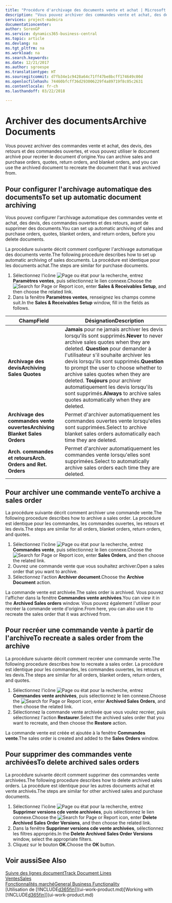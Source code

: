 ```yaml
---
title: "Procédure d'archivage des documents vente et achat | Microsoft Docs"
description: "Vous pouvez archiver des commandes vente et achat, des devis, des retours et des commandes ouvertes, et vous pouvez utiliser le document archivé pour recréer le document d'origine."
services: project-madeira
documentationcenter: 
author: SorenGP
ms.service: dynamics365-business-central
ms.topic: article
ms.devlang: na
ms.tgt_pltfrm: na
ms.workload: na
ms.search.keywords: 
ms.date: 12/21/2017
ms.author: sgroespe
ms.translationtype: HT
ms.sourcegitcommit: d7fb34e1c9428a64c71ff47be8bcff174649c00d
ms.openlocfilehash: 74460bfcff36d293006229f4a89719f8c05c2631
ms.contentlocale: fr-ch
ms.lasthandoff: 03/22/2018

---
```

# <a name="archive-documents"></a><span data-ttu-id="5a54b-103">Archiver des documents</span><span class="sxs-lookup"><span data-stu-id="5a54b-103">Archive Documents</span></span>
<span data-ttu-id="5a54b-104">Vous pouvez archiver des commandes vente et achat, des devis, des retours et des commandes ouvertes, et vous pouvez utiliser le document archivé pour recréer le document d'origine.</span><span class="sxs-lookup"><span data-stu-id="5a54b-104">You can archive sales and purchase orders, quotes, return orders, and blanket orders, and you can use the archived document to recreate the document that it was archived from.</span></span>

## <a name="to-set-up-automatic-document-archiving"></a><span data-ttu-id="5a54b-105">Pour configurer l'archivage automatique des documents</span><span class="sxs-lookup"><span data-stu-id="5a54b-105">To set up automatic document archiving</span></span>  
<span data-ttu-id="5a54b-106">Vous pouvez configurer l'archivage automatique des commandes vente et achat, des devis, des commandes ouvertes et des retours, avant de supprimer des documents.</span><span class="sxs-lookup"><span data-stu-id="5a54b-106">You can set up automatic archiving of sales and purchase orders, quotes, blanket orders, and return orders, before you delete documents.</span></span>

<span data-ttu-id="5a54b-107">La procédure suivante décrit comment configurer l'archivage automatique des documents vente.</span><span class="sxs-lookup"><span data-stu-id="5a54b-107">The following procedure describes how to set up automatic archiving of sales documents.</span></span> <span data-ttu-id="5a54b-108">La procédure est identique pour les documents achat.</span><span class="sxs-lookup"><span data-stu-id="5a54b-108">The steps are similar for purchase documents.</span></span>
1.  <span data-ttu-id="5a54b-109">Sélectionnez l'icône ![Page ou état pour la recherche](media/ui-search/search_small.png "icône"), entrez **Paramètres ventes**, puis sélectionnez le lien connexe.</span><span class="sxs-lookup"><span data-stu-id="5a54b-109">Choose the ![Search for Page or Report](media/ui-search/search_small.png "Search for Page or Report icon") icon, enter **Sales & Receivables Setup**, and then choose the related link.</span></span>
2. <span data-ttu-id="5a54b-110">Dans la fenêtre **Paramètres ventes**, renseignez les champs comme suit.</span><span class="sxs-lookup"><span data-stu-id="5a54b-110">In the **Sales & Receivables Setup** window, fill in the fields as follows.</span></span>

|<span data-ttu-id="5a54b-111">Champ</span><span class="sxs-lookup"><span data-stu-id="5a54b-111">Field</span></span>|<span data-ttu-id="5a54b-112">Désignation</span><span class="sxs-lookup"><span data-stu-id="5a54b-112">Description</span></span>|
|-----|-----------|
|<span data-ttu-id="5a54b-113">**Archivage des devis**</span><span class="sxs-lookup"><span data-stu-id="5a54b-113">**Archiving Sales Quotes**</span></span>|<span data-ttu-id="5a54b-114">**Jamais** pour ne jamais archiver les devis lorsqu'ils sont supprimés.</span><span class="sxs-lookup"><span data-stu-id="5a54b-114">**Never** to never archive sales quotes when they are deleted.</span></span> <span data-ttu-id="5a54b-115">**Question** pour demander à l'utilisateur s'il souhaite archiver les devis lorsqu'ils sont supprimés.</span><span class="sxs-lookup"><span data-stu-id="5a54b-115">**Question** to prompt the user to choose whether to archive sales quotes when they are deleted.</span></span> <span data-ttu-id="5a54b-116">**Toujours** pour archiver automatiquement les devis lorsqu'ils sont supprimés.</span><span class="sxs-lookup"><span data-stu-id="5a54b-116">**Always** to archive sales quotes automatically when they are deleted.</span></span>|
|<span data-ttu-id="5a54b-117">**Archivage des commandes vente ouvertes**</span><span class="sxs-lookup"><span data-stu-id="5a54b-117">**Archiving Blanket Sales Orders**</span></span>|<span data-ttu-id="5a54b-118">Permet d'archiver automatiquement les commandes ouvertes vente lorsqu'elles sont supprimées.</span><span class="sxs-lookup"><span data-stu-id="5a54b-118">Select to archive blanket sales orders automatically each time they are deleted.</span></span>|
|<span data-ttu-id="5a54b-119">**Arch. commandes et retours**</span><span class="sxs-lookup"><span data-stu-id="5a54b-119">**Arch. Orders and Ret. Orders**</span></span>|<span data-ttu-id="5a54b-120">Permet d'archiver automatiquement les commandes vente lorsqu'elles sont supprimées.</span><span class="sxs-lookup"><span data-stu-id="5a54b-120">Select to automatically archive sales orders each time they are deleted.</span></span>|

## <a name="to-archive-a-sales-order"></a><span data-ttu-id="5a54b-121">Pour archiver une commande vente</span><span class="sxs-lookup"><span data-stu-id="5a54b-121">To archive a sales order</span></span>
<span data-ttu-id="5a54b-122">La procédure suivante décrit comment archiver une commande vente.</span><span class="sxs-lookup"><span data-stu-id="5a54b-122">The following procedure describes how to archive a sales order.</span></span> <span data-ttu-id="5a54b-123">La procédure est identique pour les commandes, les commandes ouvertes, les retours et les devis.</span><span class="sxs-lookup"><span data-stu-id="5a54b-123">The steps are similar for all orders, blanket orders, return orders, and quotes.</span></span>

1.  <span data-ttu-id="5a54b-124">Sélectionnez l'icône ![Page ou état pour la recherche](media/ui-search/search_small.png "Page ou état pour la recherche"), entrez **Commandes vente**, puis sélectionnez le lien connexe.</span><span class="sxs-lookup"><span data-stu-id="5a54b-124">Choose the ![Search for Page or Report](media/ui-search/search_small.png "Search for Page or Report icon") icon, enter **Sales Orders**, and then choose the related link.</span></span>  
2.  <span data-ttu-id="5a54b-125">Ouvrez une commande vente que vous souhaitez archiver.</span><span class="sxs-lookup"><span data-stu-id="5a54b-125">Open a sales order that you want to archive.</span></span>  
3.  <span data-ttu-id="5a54b-126">Sélectionnez l'action **Archiver document**.</span><span class="sxs-lookup"><span data-stu-id="5a54b-126">Choose the **Archive Document** action.</span></span>

<span data-ttu-id="5a54b-127">La commande vente est archivée.</span><span class="sxs-lookup"><span data-stu-id="5a54b-127">The sales order is archived.</span></span> <span data-ttu-id="5a54b-128">Vous pouvez l'afficher dans la fenêtre **Commandes vente archivées**.</span><span class="sxs-lookup"><span data-stu-id="5a54b-128">You can view it in the **Archived Sales orders** window.</span></span> <span data-ttu-id="5a54b-129">Vous pouvez également l'utiliser pour recréer la commande vente d'origine.</span><span class="sxs-lookup"><span data-stu-id="5a54b-129">From here, you can also use it to recreate the sales order that it was archived from.</span></span>

## <a name="to-recreate-a-sales-order-from-the-archive"></a><span data-ttu-id="5a54b-130">Pour recréer une commande vente à partir de l'archive</span><span class="sxs-lookup"><span data-stu-id="5a54b-130">To recreate a sales order from the archive</span></span>
<span data-ttu-id="5a54b-131">La procédure suivante décrit comment recréer une commande vente.</span><span class="sxs-lookup"><span data-stu-id="5a54b-131">The following procedure describes how to recreate a sales order.</span></span> <span data-ttu-id="5a54b-132">La procédure est identique pour les commandes, les commandes ouvertes, les retours et les devis.</span><span class="sxs-lookup"><span data-stu-id="5a54b-132">The steps are similar for all orders, blanket orders, return orders, and quotes.</span></span>

1.  <span data-ttu-id="5a54b-133">Sélectionnez l'icône ![Page ou état pour la recherche](media/ui-search/search_small.png "Page ou état pour la recherche"), entrez **Commandes vente archivées**, puis sélectionnez le lien connexe.</span><span class="sxs-lookup"><span data-stu-id="5a54b-133">Choose the ![Search for Page or Report](media/ui-search/search_small.png "Search for Page or Report icon") icon, enter **Archived Sales Orders**, and then choose the related link.</span></span>
2.  <span data-ttu-id="5a54b-134">Sélectionnez la commande vente archivée que vous voulez recréer, puis sélectionnez l'action **Restaurer**.</span><span class="sxs-lookup"><span data-stu-id="5a54b-134">Select the archived sales order that you want to recreate, and then choose the **Restore** action.</span></span>  

<span data-ttu-id="5a54b-135">La commande vente est créée et ajoutée à la fenêtre **Commandes vente**.</span><span class="sxs-lookup"><span data-stu-id="5a54b-135">The sales order is created and added to the **Sales Orders** window.</span></span>

## <a name="to-delete-archived-sales-orders"></a><span data-ttu-id="5a54b-136">Pour supprimer des commandes vente archivées</span><span class="sxs-lookup"><span data-stu-id="5a54b-136">To delete archived sales orders</span></span>
<span data-ttu-id="5a54b-137">La procédure suivante décrit comment supprimer des commandes vente archivées.</span><span class="sxs-lookup"><span data-stu-id="5a54b-137">The following procedure describes how to delete archived sales orders.</span></span> <span data-ttu-id="5a54b-138">La procédure est identique pour les autres documents achat et vente archivés.</span><span class="sxs-lookup"><span data-stu-id="5a54b-138">The steps are similar for other archived sales and purchase documents.</span></span>

1.  <span data-ttu-id="5a54b-139">Sélectionnez l'icône ![Page ou état pour la recherche](media/ui-search/search_small.png "Page ou état pour la recherche"), entrez **Supprimer versions cde vente archivées**, puis sélectionnez le lien connexe.</span><span class="sxs-lookup"><span data-stu-id="5a54b-139">Choose the ![Search for Page or Report](media/ui-search/search_small.png "Search for Page or Report icon") icon, enter **Delete Archived Sales Order Versions**, and then choose the related link.</span></span>  
2.  <span data-ttu-id="5a54b-140">Dans la fenêtre **Supprimer versions cde vente archivées**, sélectionnez les filtres appropriés.</span><span class="sxs-lookup"><span data-stu-id="5a54b-140">In the **Delete Archived Sales Order Versions** window, select the appropriate filters.</span></span>  
3.  <span data-ttu-id="5a54b-141">Cliquez sur le bouton **OK**.</span><span class="sxs-lookup"><span data-stu-id="5a54b-141">Choose the **OK** button.</span></span>

## <a name="see-also"></a><span data-ttu-id="5a54b-142">Voir aussi</span><span class="sxs-lookup"><span data-stu-id="5a54b-142">See Also</span></span>
[<span data-ttu-id="5a54b-143">Suivre des lignes document</span><span class="sxs-lookup"><span data-stu-id="5a54b-143">Track Document Lines</span></span>](across-how-to-track-document-lines.md)  
[<span data-ttu-id="5a54b-144">Ventes</span><span class="sxs-lookup"><span data-stu-id="5a54b-144">Sales</span></span>](sales-manage-sales.md)  
[<span data-ttu-id="5a54b-145">Fonctionnalités marché</span><span class="sxs-lookup"><span data-stu-id="5a54b-145">General Business Functionality</span></span>](ui-across-business-areas.md)  
<span data-ttu-id="5a54b-146">[Utilisation de [!INCLUDE[d365fin](includes/d365fin_md.md)]](ui-work-product.md)</span><span class="sxs-lookup"><span data-stu-id="5a54b-146">[Working with [!INCLUDE[d365fin](includes/d365fin_md.md)]](ui-work-product.md)</span></span>


